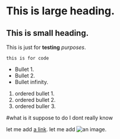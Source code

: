 # This is large heading.

## This is small heading.

This is just for **testing** *purposes*.
```
this is for code
```
- Bullet 1.
- Bullet 2.
- Bullet infinity.

1. ordered bullet 1.
2. ordered bullet 2.
3. ordered buller 3.

#what is it suppose to do I dont really know

let me add [a link](https://acloud.guru/learn/coding-for-cloud-101).
let me add ![an image](https://pngimage.net/wp-content/uploads/2018/06/interstellar-png-2.jpg).

